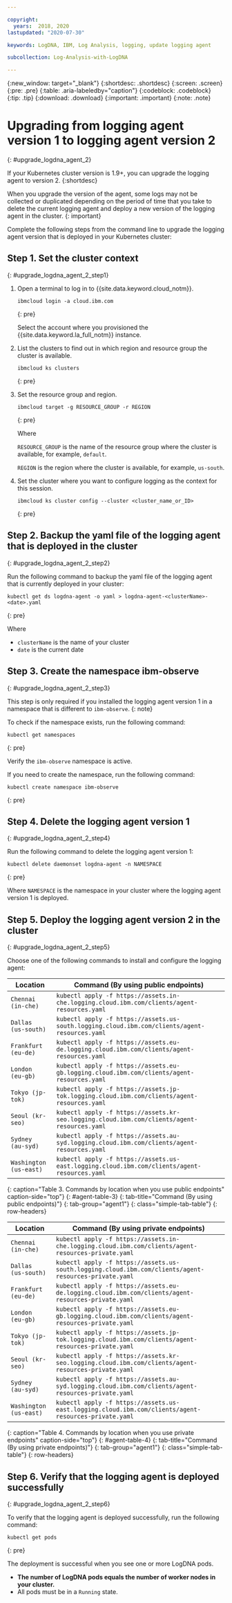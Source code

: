 ```yaml
---

copyright:
  years:  2018, 2020
lastupdated: "2020-07-30"

keywords: LogDNA, IBM, Log Analysis, logging, update logging agent

subcollection: Log-Analysis-with-LogDNA

---
```


{:new_window: target="_blank"}
{:shortdesc: .shortdesc}
{:screen: .screen}
{:pre: .pre}
{:table: .aria-labeledby="caption"}
{:codeblock: .codeblock}
{:tip: .tip}
{:download: .download}
{:important: .important}
{:note: .note}

# Upgrading from logging agent version 1 to logging agent version 2
{: #upgrade_logdna_agent_2}

If your Kubernetes cluster version is 1.9+, you can upgrade the logging agent to version 2.
{:shortdesc}

When you upgrade the version of the agent, some logs may not be collected or duplicated depending on the period of time that you take to delete the current logging agent and deploy a new version of the logging agent in the cluster.
{: important}

Complete the following steps from the command line to upgrade the logging agent version that is deployed in your Kubernetes cluster:


## Step 1. Set the cluster context
{: #upgrade_logdna_agent_2_step1}


1. Open a terminal to log in to {{site.data.keyword.cloud_notm}}.

   ```
   ibmcloud login -a cloud.ibm.com
   ```
   {: pre}

   Select the account where you provisioned the {{site.data.keyword.la_full_notm}} instance.

2. List the clusters to find out in which region and resource group the cluster is available.

    ```
    ibmcloud ks clusters
    ```
    {: pre}

3. Set the resource group and region.

    ```
    ibmcloud target -g RESOURCE_GROUP -r REGION
    ```
    {: pre}

    Where 
    
    `RESOURCE_GROUP` is the name of the resource group where the cluster is available, for example, `default`.
    
    `REGION` is the region where the cluster is available, for example, `us-south`.

4. Set the cluster where you want to configure logging as the context for this session.

   ```
   ibmcloud ks cluster config --cluster <cluster_name_or_ID>
   ```
   {: pre}


## Step 2. Backup the yaml file of the logging agent that is deployed in the cluster
{: #upgrade_logdna_agent_2_step2}

Run the following command to backup the yaml file of the logging agent that is currently deployed in your cluster:

```
kubectl get ds logdna-agent -o yaml > logdna-agent-<clusterName>-<date>.yaml
```
{: pre}

Where

* `clusterName` is the name of your cluster
* `date` is the current date


## Step 3. Create the namespace ibm-observe
{: #upgrade_logdna_agent_2_step3}

This step is only required if you installed the logging agent version 1 in a namespace that is different to `ibm-observe`.
{: note}

To check if the namespace exists, run the following command:

```
kubectl get namespaces
```
{: pre}

Verify the `ibm-observe` namespace is active.

If you need to create the namespace, run the following command:

```
kubectl create namespace ibm-observe
```
{: pre}


## Step 4. Delete the logging agent version 1
{: #upgrade_logdna_agent_2_step4}

Run the following command to delete the logging agent version 1:

```
kubectl delete daemonset logdna-agent -n NAMESPACE
```
{: pre}

Where `NAMESPACE` is the namespace in your cluster where the logging agent version 1 is deployed.



## Step 5. Deploy the logging agent version 2 in the cluster
{: #upgrade_logdna_agent_2_step5}

Choose one of the following commands to install and configure the logging agent:

| Location                  | Command (By using public endpoints)               | 
|--------------------------|----------------------------------------------------|
| `Chennai (in-che)`       | `kubectl apply -f https://assets.in-che.logging.cloud.ibm.com/clients/agent-resources.yaml`       |
| `Dallas (us-south)`      | `kubectl apply -f https://assets.us-south.logging.cloud.ibm.com/clients/agent-resources.yaml`       |
| `Frankfurt (eu-de)`      | `kubectl apply -f https://assets.eu-de.logging.cloud.ibm.com/clients/agent-resources.yaml`         |
| `London (eu-gb)`         | `kubectl apply -f https://assets.eu-gb.logging.cloud.ibm.com/clients/agent-resources.yaml`          |
| `Tokyo (jp-tok)`         | `kubectl apply -f https://assets.jp-tok.logging.cloud.ibm.com/clients/agent-resources.yaml`       |
| `Seoul (kr-seo)`         | `kubectl apply -f https://assets.kr-seo.logging.cloud.ibm.com/clients/agent-resources.yaml` |
| `Sydney (au-syd)`        | `kubectl apply -f https://assets.au-syd.logging.cloud.ibm.com/clients/agent-resources.yaml`        |
| `Washington (us-east)`   | `kubectl apply -f https://assets.us-east.logging.cloud.ibm.com/clients/agent-resources.yaml`       |
{: caption="Table 3. Commands by location when you use public endpoints" caption-side="top"}
{: #agent-table-3}
{: tab-title="Command (By using public endpoints)"}
{: tab-group="agent1"}
{: class="simple-tab-table"}
{: row-headers}

| Location                  | Command (By using private endpoints)               | 
|--------------------------|----------------------------------------------------|
| `Chennai (in-che)`       | `kubectl apply -f https://assets.in-che.logging.cloud.ibm.com/clients/agent-resources-private.yaml`   |
| `Dallas (us-south)`      | `kubectl apply -f https://assets.us-south.logging.cloud.ibm.com/clients/agent-resources-private.yaml` |
| `Frankfurt (eu-de)`      | `kubectl apply -f https://assets.eu-de.logging.cloud.ibm.com/clients/agent-resources-private.yaml`    |
| `London (eu-gb)`         | `kubectl apply -f https://assets.eu-gb.logging.cloud.ibm.com/clients/agent-resources-private.yaml`    |
| `Tokyo (jp-tok)`         | `kubectl apply -f https://assets.jp-tok.logging.cloud.ibm.com/clients/agent-resources-private.yaml`   |
| `Seoul (kr-seo)`         | `kubectl apply -f https://assets.kr-seo.logging.cloud.ibm.com/clients/agent-resources-private.yaml`   |
| `Sydney (au-syd)`        | `kubectl apply -f https://assets.au-syd.logging.cloud.ibm.com/clients/agent-resources-private.yaml`   |
| `Washington (us-east)`   | `kubectl apply -f https://assets.us-east.logging.cloud.ibm.com/clients/agent-resources-private.yaml`  |
{: caption="Table 4. Commands by location when you use private endpoints" caption-side="top"}
{: #agent-table-4}
{: tab-title="Command (By using private endpoints)"}
{: tab-group="agent1"}
{: class="simple-tab-table"}
{: row-headers}

## Step 6. Verify that the logging agent is deployed successfully
{: #upgrade_logdna_agent_2_step6}

To verify that the logging agent is deployed successfully, run the following command:

```
kubectl get pods
```
{: pre}


The deployment is successful when you see one or more LogDNA pods.
* **The number of LogDNA pods equals the number of worker nodes in your cluster.**
* All pods must be in a `Running` state.


